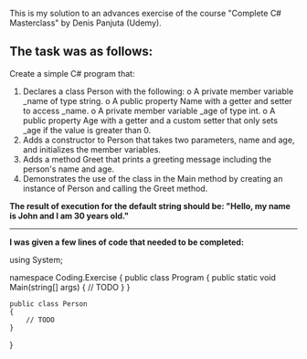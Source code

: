 This is my solution to an advances exercise of the course "Complete C# Masterclass" by Denis Panjuta (Udemy). 

## The task was as follows: ##
  Create a simple C# program that:
  1.	Declares a class Person with the following:
      o	A private member variable _name of type string.
      o	A public property Name with a getter and setter to access _name.
      o	A private member variable _age of type int.
      o	A public property Age with a getter and a custom setter that only sets _age if the value is greater than 0.
  2.	Adds a constructor to Person that takes two parameters, name and age, and initializes the member variables.
  3.	Adds a method Greet that prints a greeting message including the person's name and age.
  4.	Demonstrates the use of the class in the Main method by creating an instance of Person and calling the Greet method.

**The result of execution for the default string should be:
  "Hello, my name is John and I am 30 years old."**

----


**I was given a few lines of code that needed to be completed:**

using System;

namespace Coding.Exercise
{
    public class Program
    {
        public static void Main(string[] args)
        {
            // TODO
        }
    }

    public class Person
    {
        // TODO
    }
}


